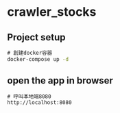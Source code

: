 # crawler_stocks

## Project setup

```cmd
# 創建docker容器
docker-compose up -d
```

## open the app in browser

```cmd
# 呼叫本地端8080
http://localhost:8080
```
